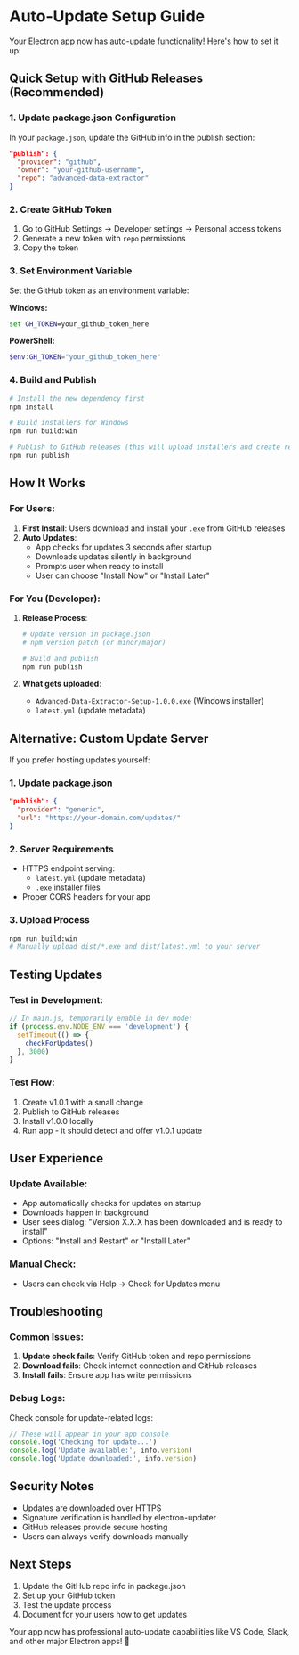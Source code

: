 # Auto-Update Setup Guide

Your Electron app now has auto-update functionality! Here's how to set it up:

## Quick Setup with GitHub Releases (Recommended)

### 1. Update package.json Configuration
In your `package.json`, update the GitHub info in the publish section:

```json
"publish": {
  "provider": "github",
  "owner": "your-github-username",
  "repo": "advanced-data-extractor"
}
```

### 2. Create GitHub Token
1. Go to GitHub Settings → Developer settings → Personal access tokens
2. Generate a new token with `repo` permissions
3. Copy the token

### 3. Set Environment Variable
Set the GitHub token as an environment variable:

**Windows:**
```cmd
set GH_TOKEN=your_github_token_here
```

**PowerShell:**
```powershell
$env:GH_TOKEN="your_github_token_here"
```

### 4. Build and Publish
```bash
# Install the new dependency first
npm install

# Build installers for Windows
npm run build:win

# Publish to GitHub releases (this will upload installers and create release)
npm run publish
```

## How It Works

### For Users:
1. **First Install**: Users download and install your `.exe` from GitHub releases
2. **Auto Updates**: 
   - App checks for updates 3 seconds after startup
   - Downloads updates silently in background
   - Prompts user when ready to install
   - User can choose "Install Now" or "Install Later"

### For You (Developer):
1. **Release Process**:
   ```bash
   # Update version in package.json
   # npm version patch (or minor/major)
   
   # Build and publish
   npm run publish
   ```

2. **What gets uploaded**:
   - `Advanced-Data-Extractor-Setup-1.0.0.exe` (Windows installer)
   - `latest.yml` (update metadata)

## Alternative: Custom Update Server

If you prefer hosting updates yourself:

### 1. Update package.json
```json
"publish": {
  "provider": "generic",
  "url": "https://your-domain.com/updates/"
}
```

### 2. Server Requirements
- HTTPS endpoint serving:
  - `latest.yml` (update metadata)
  - `.exe` installer files
- Proper CORS headers for your app

### 3. Upload Process
```bash
npm run build:win
# Manually upload dist/*.exe and dist/latest.yml to your server
```

## Testing Updates

### Test in Development:
```javascript
// In main.js, temporarily enable in dev mode:
if (process.env.NODE_ENV === 'development') {
  setTimeout(() => {
    checkForUpdates()
  }, 3000)
}
```

### Test Flow:
1. Create v1.0.1 with a small change
2. Publish to GitHub releases
3. Install v1.0.0 locally
4. Run app - it should detect and offer v1.0.1 update

## User Experience

### Update Available:
- App automatically checks for updates on startup
- Downloads happen in background
- User sees dialog: "Version X.X.X has been downloaded and is ready to install"
- Options: "Install and Restart" or "Install Later"

### Manual Check:
- Users can check via Help → Check for Updates menu

## Troubleshooting

### Common Issues:
1. **Update check fails**: Verify GitHub token and repo permissions
2. **Download fails**: Check internet connection and GitHub releases
3. **Install fails**: Ensure app has write permissions

### Debug Logs:
Check console for update-related logs:
```javascript
// These will appear in your app console
console.log('Checking for update...')
console.log('Update available:', info.version)
console.log('Update downloaded:', info.version)
```

## Security Notes

- Updates are downloaded over HTTPS
- Signature verification is handled by electron-updater
- GitHub releases provide secure hosting
- Users can always verify downloads manually

## Next Steps

1. Update the GitHub repo info in package.json
2. Set up your GitHub token
3. Test the update process
4. Document for your users how to get updates

Your app now has professional auto-update capabilities like VS Code, Slack, and other major Electron apps! 🚀
